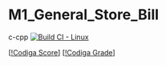 # M1_General_Store_Bill


c-cpp [![Build CI - Linux](https://github.com/GuptaJuluri22/M1_General_Store_Bill/actions/workflows/c-cpp.yml/badge.svg)](https://github.com/GuptaJuluri22/M1_General_Store_Bill/actions/workflows/c-cpp.yml)

[[!Codiga Score](https://api.codiga.io/project/32252/score/svg)]
[[!Codiga Grade](https://api.codiga.io/project/32252/status/svg)]

